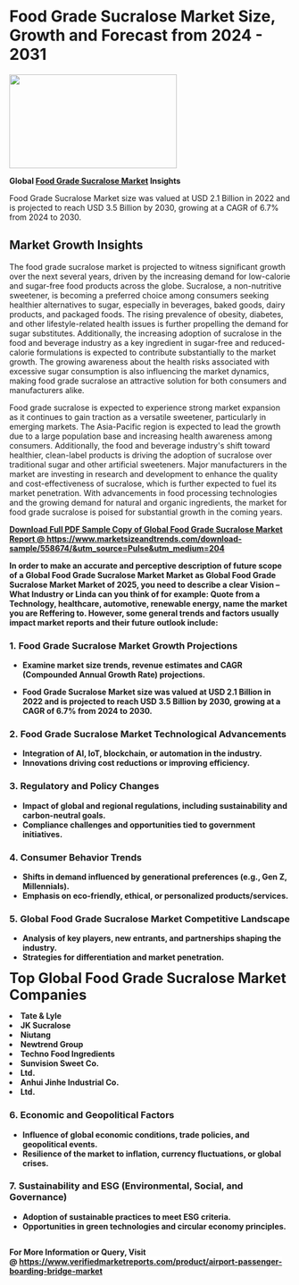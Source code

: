 <H1>Food Grade Sucralose Market Size, Growth and Forecast from 2024 - 2031</H1><img class="aligncenter size-medium wp-image-584254" src="https://thirdeyenews.in/wp-content/uploads/2024/09/Global-Market-Research-300x168.jpeg" alt="" width="300" height="168" /><p><strong>Global&nbsp;<a href="https://www.marketsizeandtrends.com/download-sample/558674/&amp;utm_source=Pulse&amp;utm_medium=204">Food Grade Sucralose Market</a> Insights</strong></p><p>Food Grade Sucralose Market size was valued at USD 2.1 Billion in 2022 and is projected to reach USD 3.5 Billion by 2030, growing at a CAGR of 6.7% from 2024 to 2030.</p><p><h2>Market Growth Insights</h2> <p>The food grade sucralose market is projected to witness significant growth over the next several years, driven by the increasing demand for low-calorie and sugar-free food products across the globe. Sucralose, a non-nutritive sweetener, is becoming a preferred choice among consumers seeking healthier alternatives to sugar, especially in beverages, baked goods, dairy products, and packaged foods. The rising prevalence of obesity, diabetes, and other lifestyle-related health issues is further propelling the demand for sugar substitutes. Additionally, the increasing adoption of sucralose in the food and beverage industry as a key ingredient in sugar-free and reduced-calorie formulations is expected to contribute substantially to the market growth. The growing awareness about the health risks associated with excessive sugar consumption is also influencing the market dynamics, making food grade sucralose an attractive solution for both consumers and manufacturers alike.</p> <p><strong><a href="#"></a></strong></p> <p>Food grade sucralose is expected to experience strong market expansion as it continues to gain traction as a versatile sweetener, particularly in emerging markets. The Asia-Pacific region is expected to lead the growth due to a large population base and increasing health awareness among consumers. Additionally, the food and beverage industry's shift toward healthier, clean-label products is driving the adoption of sucralose over traditional sugar and other artificial sweeteners. Major manufacturers in the market are investing in research and development to enhance the quality and cost-effectiveness of sucralose, which is further expected to fuel its market penetration. With advancements in food processing technologies and the growing demand for natural and organic ingredients, the market for food grade sucralose is poised for substantial growth in the coming years. <p><strong><a href="#"></p><p><span class=""><strong>Download Full PDF Sample Copy of Global Food Grade Sucralose Market Report</strong> @ <a href="https://www.marketsizeandtrends.com/download-sample/558674/&amp;utm_source=Pulse&amp;utm_medium=204" target="_blank">https://www.marketsizeandtrends.com/download-sample/558674/&amp;utm_source=Pulse&amp;utm_medium=204</a></span></p><p>In order to make an accurate and perceptive description of future scope of a Global&nbsp;Food Grade Sucralose Market Market as Global&nbsp;Food Grade Sucralose Market Market of 2025, you need to describe a clear Vision &ndash; What Industry or Linda can you think of for example: Quote from a Technology, healthcare, automotive, renewable energy, name the market you are Reffering to. However, some general trends and factors usually impact market reports and their future outlook include:</p><h3>1.&nbsp;<strong>Food Grade Sucralose Market Growth Projections</strong></h3><ul><li>Examine market size trends, revenue estimates and CAGR (Compounded Annual Growth Rate) projections.</li><li><p>Food Grade Sucralose Market size was valued at USD 2.1 Billion in 2022 and is projected to reach USD 3.5 Billion by 2030, growing at a CAGR of 6.7% from 2024 to 2030.</p></li></ul><h3>2.&nbsp;<strong>Food Grade Sucralose Market Technological Advancements</strong></h3><ul><li>Integration of AI, IoT, blockchain, or automation in the industry.</li><li>Innovations driving cost reductions or improving efficiency.</li></ul><h3>3.&nbsp;<strong>Regulatory and Policy Changes</strong></h3><ul><li>Impact of global and regional regulations, including sustainability and carbon-neutral goals.</li><li>Compliance challenges and opportunities tied to government initiatives.</li></ul><h3>4.&nbsp;<strong>Consumer Behavior Trends</strong></h3><ul><li>Shifts in demand influenced by generational preferences (e.g., Gen Z, Millennials).</li><li>Emphasis on eco-friendly, ethical, or personalized products/services.</li></ul><h3>5.&nbsp;<strong>Global Food Grade Sucralose Market Competitive Landscape</strong></h3><ul><li>Analysis of key players, new entrants, and partnerships shaping the industry.</li><li>Strategies for differentiation and market penetration.</li></ul><p data-pm-slice="1 1 []"><span style="color: inherit; font-family: inherit; font-size: 25px;">Top Global Food Grade Sucralose Market Companies</span></p><div class="" data-test-id=""><p><li>Tate & Lyle</li><li> JK Sucralose</li><li> Niutang</li><li> Newtrend Group</li><li> Techno Food Ingredients</li><li> Sunvision Sweet Co.</li><li> Ltd.</li><li> Anhui Jinhe Industrial Co.</li><li> Ltd.</li></p></div><h3>6.&nbsp;<strong>Economic and Geopolitical Factors</strong></h3><ul><li>Influence of global economic conditions, trade policies, and geopolitical events.</li><li>Resilience of the market to inflation, currency fluctuations, or global crises.</li></ul><h3>7.&nbsp;<strong>Sustainability and ESG (Environmental, Social, and Governance)</strong></h3><ul><li>Adoption of sustainable practices to meet ESG criteria.</li><li>Opportunities in green technologies and circular economy principles.</li></ul><h2><strong style="font-size: 14px;">For More Information or Query, Visit @&nbsp;</strong><a style="background-color: #ffffff; font-size: 14px;" href="https://www.marketsizeandtrends.com/report/food-grade-sucralose-market/" target="_blank">https://www.verifiedmarketreports.com/product/airport-passenger-boarding-bridge-market</a></h2>
